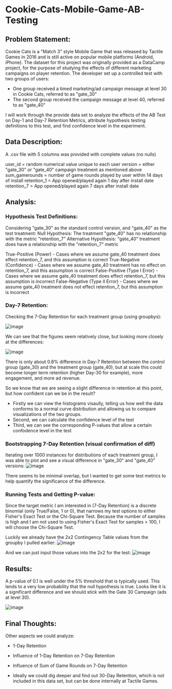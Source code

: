 # Cookie-Cats-Mobile-Game-AB-Testing

## Problem Statement:
Cookie Cats is a "Match 3" style Mobile Game that was released by Tactile Games in 2016 and is still active on popular mobile platforms (Android, iPhone). The dataset for this project was originally provided as a DataCamp project, for the purpose of studying the effects of different marketing campaigns on player retention. The developer set up a controlled test with two groups of users:
- One group received a timed marketing/ad campaign message at level 30 in Cookie Cats, referred to as "gate_30"
- The second group received the campaign message at level 40, referred to as "gate_40"

I will work through the provide data set to analyze the effects of the AB Test on Day-1 and Day-7 Retention Metrics, attribute hypothesis testing definitions to this test, and find confidence level in the experiment.

## Data Description:

A .csv file with 5 columns was provided with complete values (no nulls)

user_id = random numerical value unique to each user
version = either "gate_30" or "gate_40" campaign treatment as mentioned above
sum_gamerounds = number of game rounds played by user within 14 days of install
retention_1 = App opened/played again 1 day after install date
retention_7 = App opened/played again 7 days after install date

## Analysis:
### Hypothesis Test Definitions:
Considering "gate_30" as the standard control version, and "gate_40" as the test treatment:
Null Hypothesis: The treatment "gate_40" has no relationship with the metric "retention_7"
Alternative Hypothesis: "gate_40" treatment does have a relationship with the "retention_7" metric

True-Positive (Power) - Cases where we assume gate_40 treatment does effect retention_7, and this assumption is correct
True-Negative (Confidence) - Cases where we assume gate_40 treatment has no effect on retention_7, and this assumption is correct
False-Positive (Type I Error) - Cases where we assume gate_40 treatment does effect retention_7, but this assumption is incorrect
False-Negative (Type II Error) - Cases where we assume gate_40 treatment does not effect retention_7, but this assumption is incorrect

### Day-7 Retention:
Checking the 7-Day Retention for each treatment group (using groupbys):

![image](https://github.com/BenJLopez/Cookie-Cats-Mobile-Game-AB-Testing/assets/86575100/f3066377-c25c-486d-865a-b68a70432cd8)

We can see that the figures seem relatively close, but looking more closely at the differences:

![image](https://github.com/BenJLopez/Cookie-Cats-Mobile-Game-AB-Testing/assets/86575100/0623d763-bc9a-4561-98e5-6bf1ba140585)

There is only about 0.8% difference in Day-7 Retention between the control group (gate_30) and the treatment group (gate_40), but at scale this could become longer term retention (higher Day-30 for example), more engagement, and more ad revenue.

So we know that we are seeing a slight difference in retention at this point, but how confident can we be in the result?
- Firstly we can view the histograms visaully, telling us how well the data conforms to a normal curve distribution and allowing us to compare visualizations of the two groups.
- Second, we can calculate the confidence level of the test
- Third, we can see the corresponding P-values that allow a certain confodence level in the test


### Bootstrapping 7-Day Retention (visual confirmation of diff)

Iterating over 1000 instances for distributions of each treatment group, I was able to plot and see a visual difference in "gate_30" and "gate_40" versions:
![image](https://github.com/BenJLopez/Cookie-Cats-Mobile-Game-AB-Testing/assets/86575100/b8f0c222-53bd-4aa0-9c17-6dc65e5ae503)

There seems to be minimal overlap, but I wanted to get some test metrics to help quantify the significance of the difference. 

### Running Tests and Getting P-value:
Since the target metric I am interested in (7-Day Retention) is a discrete binomial (only True/False, 1 or 0), that narrows my test options to either Fisher's Exact Test or the Chi-Square Test. Because the number of samples is high and I am not used to using Fisher's Exact Test for samples > 100, I will choose the Chi-Square Test.

Luckily we already have the 2x2 Contingency Table values from the groupby I pulled earlier:
![image](https://github.com/BenJLopez/Cookie-Cats-Mobile-Game-AB-Testing/assets/86575100/3a990790-6969-4165-bb25-dcf98fdfc2db)

And we can just input those values into the 2x2 for the test:
![image](https://github.com/BenJLopez/Cookie-Cats-Mobile-Game-AB-Testing/assets/86575100/7004b365-9b56-473b-a0e9-bf0af0fb3287)

## Results:
A p-value of 0.1 is well under the 5% threshold that is typically used. This lends to a very low probability that the null hypothesis is true. Looks like it is a significant difference and we should stick with the Gate 30 Campaign (ads at level 30).

![image](https://github.com/BenJLopez/Cookie-Cats-Mobile-Game-AB-Testing/assets/86575100/b08f9d50-3a00-4144-aa94-97681198cd37)

## Final Thoughts:
Other aspects we could analyze:
- 1-Day Retention
- Influence of 1-Day Retention on 7-Day Retention
- Influence of Sum of Game Rounds on 7-Day Retention

- Ideally we could dig deeper and find out 30-Day Retention, which is not included in this data set, but can be done internally at Tactile Games.

